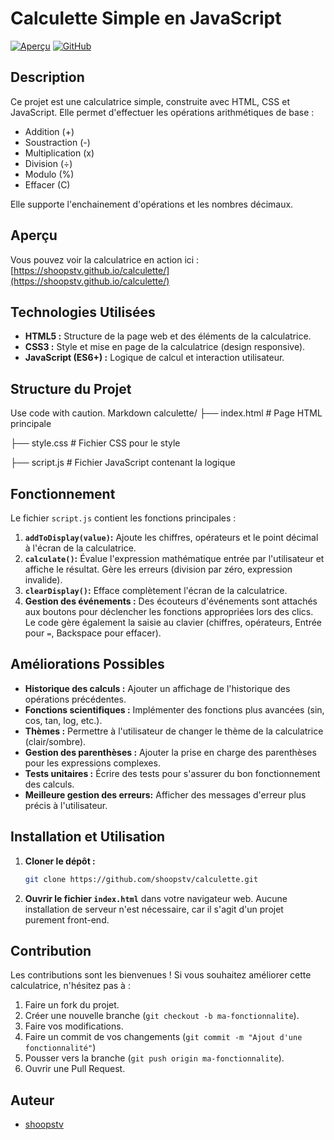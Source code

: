 # Calculette Simple en JavaScript

[![Aperçu](https://img.shields.io/badge/Aperçu-Live-brightgreen)](https://shoopstv.github.io/calculette/)
[![GitHub](https://img.shields.io/github/license/shoopstv/calculette)](https://github.com/shoopstv/calculette/blob/main/LICENSE)

## Description

Ce projet est une calculatrice simple, construite avec HTML, CSS et JavaScript. Elle permet d'effectuer les opérations arithmétiques de base :

*   Addition (+)
*   Soustraction (-)
*   Multiplication (x)
*   Division (÷)
*   Modulo (%)
* Effacer (C)

Elle supporte l'enchainement d'opérations et les nombres décimaux.

## Aperçu

Vous pouvez voir la calculatrice en action ici : [https://shoopstv.github.io/calculette/](https://shoopstv.github.io/calculette/)

## Technologies Utilisées

*   **HTML5 :**  Structure de la page web et des éléments de la calculatrice.
*   **CSS3 :**  Style et mise en page de la calculatrice (design responsive).
*   **JavaScript (ES6+) :**  Logique de calcul et interaction utilisateur.

## Structure du Projet
Use code with caution.
Markdown
calculette/
├── index.html # Page HTML principale

├── style.css # Fichier CSS pour le style

├── script.js # Fichier JavaScript contenant la logique


## Fonctionnement

Le fichier `script.js` contient les fonctions principales :

1.  **`addToDisplay(value)`:** Ajoute les chiffres, opérateurs et le point décimal à l'écran de la calculatrice.
2.  **`calculate()`:** Évalue l'expression mathématique entrée par l'utilisateur et affiche le résultat. Gère les erreurs (division par zéro, expression invalide).
3.  **`clearDisplay()`:** Efface complètement l'écran de la calculatrice.
4.  **Gestion des événements :**  Des écouteurs d'événements sont attachés aux boutons pour déclencher les fonctions appropriées lors des clics. Le code gère également la saisie au clavier (chiffres, opérateurs, Entrée pour `=`,  Backspace pour effacer).

## Améliorations Possibles

*   **Historique des calculs :**  Ajouter un affichage de l'historique des opérations précédentes.
*   **Fonctions scientifiques :**  Implémenter des fonctions plus avancées (sin, cos, tan, log, etc.).
*   **Thèmes :** Permettre à l'utilisateur de changer le thème de la calculatrice (clair/sombre).
*   **Gestion des parenthèses :** Ajouter la prise en charge des parenthèses pour les expressions complexes.
*   **Tests unitaires :** Écrire des tests pour s'assurer du bon fonctionnement des calculs.
*   **Meilleure gestion des erreurs:** Afficher des messages d'erreur plus précis à l'utilisateur.

## Installation et Utilisation

1.  **Cloner le dépôt :**

    ```bash
    git clone https://github.com/shoopstv/calculette.git
    ```

2.  **Ouvrir le fichier `index.html`** dans votre navigateur web.  Aucune installation de serveur n'est nécessaire, car il s'agit d'un projet purement front-end.

## Contribution

Les contributions sont les bienvenues !  Si vous souhaitez améliorer cette calculatrice, n'hésitez pas à :

1.  Faire un fork du projet.
2.  Créer une nouvelle branche (`git checkout -b ma-fonctionnalite`).
3.  Faire vos modifications.
4.  Faire un commit de vos changements (`git commit -m "Ajout d'une fonctionnalité"`)
5.  Pousser vers la branche (`git push origin ma-fonctionnalite`).
6.  Ouvrir une Pull Request.

## Auteur

*   [shoopstv](https://github.com/shoopstv)
